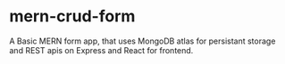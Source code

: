 # mern-crud-form
A Basic MERN form app, that uses MongoDB atlas for persistant storage and REST apis on Express and React for frontend.
